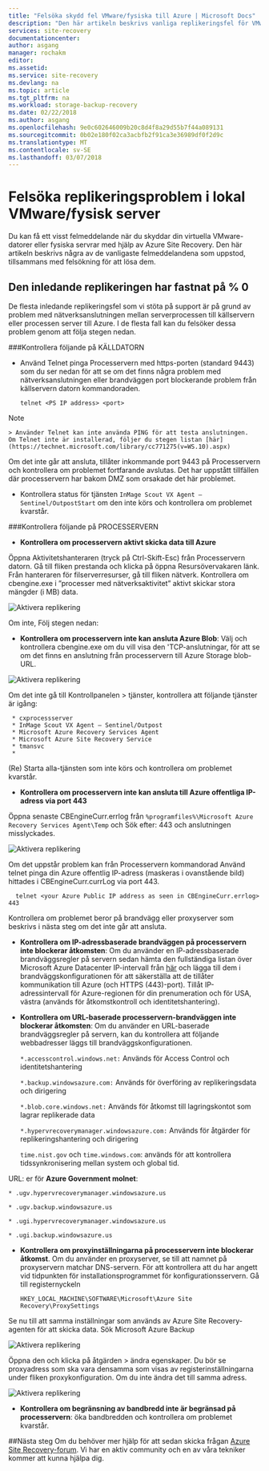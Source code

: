 ```yaml
---
title: "Felsöka skydd fel VMware/fysiska till Azure | Microsoft Docs"
description: "Den här artikeln beskrivs vanliga replikeringsfel för VMware-dator och felsöka dem."
services: site-recovery
documentationcenter: 
author: asgang
manager: rochakm
editor: 
ms.assetid: 
ms.service: site-recovery
ms.devlang: na
ms.topic: article
ms.tgt_pltfrm: na
ms.workload: storage-backup-recovery
ms.date: 02/22/2018
ms.author: asgang
ms.openlocfilehash: 9e0c602646009b20c8d4f8a29d55b7f44a089131
ms.sourcegitcommit: 0b02e180f02ca3acbfb2f91ca3e36989df0f2d9c
ms.translationtype: MT
ms.contentlocale: sv-SE
ms.lasthandoff: 03/07/2018
---
```

# <a name="troubleshoot-on-premises-vmwarephysical-server-replication-issues"></a>Felsöka replikeringsproblem i lokal VMware/fysisk server
Du kan få ett visst felmeddelande när du skyddar din virtuella VMware-datorer eller fysiska servrar med hjälp av Azure Site Recovery. Den här artikeln beskrivs några av de vanligaste felmeddelandena som uppstod, tillsammans med felsökning för att lösa dem.


## <a name="initial-replication-is-stuck-at-0"></a>Den inledande replikeringen har fastnat på % 0
De flesta inledande replikeringsfel som vi stöta på support är på grund av problem med nätverksanslutningen mellan serverprocessen till källservern eller processen server till Azure.
I de flesta fall kan du felsöker dessa problem genom att följa stegen nedan.

###<a name="check-the-following-on-source-machine"></a>Kontrollera följande på KÄLLDATORN
* Använd Telnet pinga Processervern med https-porten (standard 9443) som du ser nedan för att se om det finns några problem med nätverksanslutningen eller brandväggen port blockerande problem från källservern datorn kommandoraden.

    `telnet <PS IP address> <port>`
> [!NOTE]
    > Använder Telnet kan inte använda PING för att testa anslutningen.  Om Telnet inte är installerad, följer du stegen listan [här](https://technet.microsoft.com/library/cc771275(v=WS.10).aspx)

Om det inte går att ansluta, tillåter inkommande port 9443 på Processervern och kontrollera om problemet fortfarande avslutas. Det har uppstått tillfällen där processervern har bakom DMZ som orsakade det här problemet.

* Kontrollera status för tjänsten `InMage Scout VX Agent – Sentinel/OutpostStart` om den inte körs och kontrollera om problemet kvarstår.   

###<a name="check-the-following-on-process-server"></a>Kontrollera följande på PROCESSERVERN

* **Kontrollera om processervern aktivt skicka data till Azure**

Öppna Aktivitetshanteraren (tryck på Ctrl-Skift-Esc) från Processervern datorn. Gå till fliken prestanda och klicka på öppna Resursövervakaren länk. Från hanteraren för filserverresurser, gå till fliken nätverk. Kontrollera om cbengine.exe i ”processer med nätverksaktivitet” aktivt skickar stora mängder (i MB) data.

![Aktivera replikering](./media/site-recovery-protection-common-errors/cbengine.png)

Om inte, Följ stegen nedan:

* **Kontrollera om processervern inte kan ansluta Azure Blob**: Välj och kontrollera cbengine.exe om du vill visa den 'TCP-anslutningar, för att se om det finns en anslutning från processervern till Azure Storage blob-URL.

![Aktivera replikering](./media/site-recovery-protection-common-errors/rmonitor.png)

Om det inte gå till Kontrollpanelen > tjänster, kontrollera att följande tjänster är igång:

     * cxprocessserver
     * InMage Scout VX Agent – Sentinel/Outpost
     * Microsoft Azure Recovery Services Agent
     * Microsoft Azure Site Recovery Service
     * tmansvc
     *
(Re) Starta alla-tjänsten som inte körs och kontrollera om problemet kvarstår.

* **Kontrollera om processervern inte kan ansluta till Azure offentliga IP-adress via port 443**

Öppna senaste CBEngineCurr.errlog från `%programfiles%\Microsoft Azure Recovery Services Agent\Temp` och Sök efter: 443 och anslutningen misslyckades.

![Aktivera replikering](./media/site-recovery-protection-common-errors/logdetails1.png)

Om det uppstår problem kan från Processervern kommandorad Använd telnet pinga din Azure offentlig IP-adress (maskeras i ovanstående bild) hittades i CBEngineCurr.currLog via port 443.

      telnet <your Azure Public IP address as seen in CBEngineCurr.errlog>  443
Kontrollera om problemet beror på brandvägg eller proxyserver som beskrivs i nästa steg om det inte går att ansluta.


* **Kontrollera om IP-adressbaserade brandväggen på processervern inte blockerar åtkomsten**: Om du använder en IP-adressbaserade brandväggsregler på servern sedan hämta den fullständiga listan över Microsoft Azure Datacenter IP-intervall från [här](https://www.microsoft.com/download/details.aspx?id=41653) och lägga till dem i brandväggskonfigurationen för att säkerställa att de tillåter kommunikation till Azure (och HTTPS (443)-port).  Tillåt IP-adressintervall för Azure-regionen för din prenumeration och för USA, västra (används för åtkomstkontroll och identitetshantering).

* **Kontrollera om URL-baserade processervern-brandväggen inte blockerar åtkomsten**: Om du använder en URL-baserade brandväggsregler på servern, kan du kontrollera att följande webbadresser läggs till brandväggskonfigurationen.

  `*.accesscontrol.windows.net:` Används för Access Control och identitetshantering

  `*.backup.windowsazure.com:` Används för överföring av replikeringsdata och dirigering

  `*.blob.core.windows.net:` Används för åtkomst till lagringskontot som lagrar replikerade data

  `*.hypervrecoverymanager.windowsazure.com:` Används för åtgärder för replikeringshantering och dirigering

  `time.nist.gov` och `time.windows.com`: används för att kontrollera tidssynkronisering mellan system och global tid.

URL: er för **Azure Government molnet**:

`* .ugv.hypervrecoverymanager.windowsazure.us`

`* .ugv.backup.windowsazure.us`

`* .ugi.hypervrecoverymanager.windowsazure.us`

`* .ugi.backup.windowsazure.us`

* **Kontrollera om proxyinställningarna på processervern inte blockerar åtkomst**.  Om du använder en proxyserver, se till att namnet på proxyservern matchar DNS-servern.
För att kontrollera att du har angett vid tidpunkten för installationsprogrammet för konfigurationsservern. Gå till registernyckeln

    `HKEY_LOCAL_MACHINE\SOFTWARE\Microsoft\Azure Site Recovery\ProxySettings`

Se nu till att samma inställningar som används av Azure Site Recovery-agenten för att skicka data.
Sök Microsoft Azure Backup

![Aktivera replikering](./media/site-recovery-protection-common-errors/mab.png)

Öppna den och klicka på åtgärden > ändra egenskaper. Du bör se proxyadress som ska vara densamma som visas av registerinställningarna under fliken proxykonfiguration. Om du inte ändra det till samma adress.

![Aktivera replikering](./media/site-recovery-protection-common-errors/mabproxy.png)

* **Kontrollera om begränsning av bandbredd inte är begränsad på processervern**: öka bandbredden och kontrollera om problemet kvarstår.

##<a name="next-steps"></a>Nästa steg
Om du behöver mer hjälp för att sedan skicka frågan [Azure Site Recovery-forum](https://social.msdn.microsoft.com/Forums/azure/home?forum=hypervrecovmgr). Vi har en aktiv community och en av våra tekniker kommer att kunna hjälpa dig.
